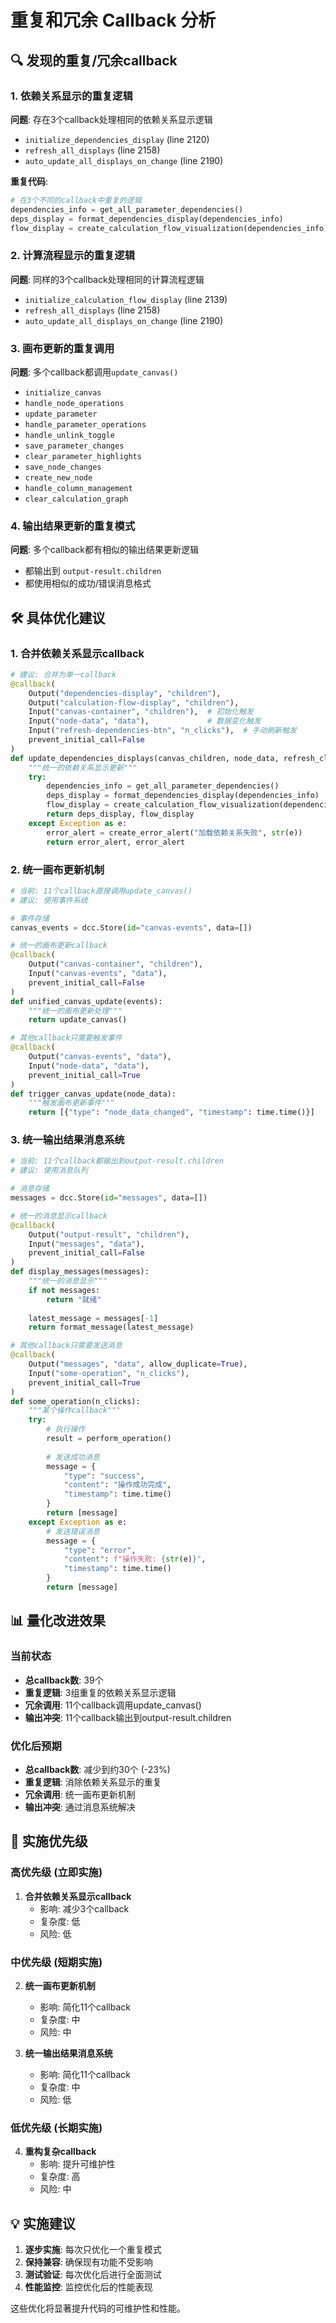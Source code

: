 # 重复和冗余 Callback 分析

## 🔍 发现的重复/冗余callback

### 1. 依赖关系显示的重复逻辑
**问题**: 存在3个callback处理相同的依赖关系显示逻辑
- `initialize_dependencies_display` (line 2120)
- `refresh_all_displays` (line 2158) 
- `auto_update_all_displays_on_change` (line 2190)

**重复代码**:
```python
# 在3个不同的callback中重复的逻辑
dependencies_info = get_all_parameter_dependencies()
deps_display = format_dependencies_display(dependencies_info)
flow_display = create_calculation_flow_visualization(dependencies_info)
```

### 2. 计算流程显示的重复逻辑
**问题**: 同样的3个callback处理相同的计算流程逻辑
- `initialize_calculation_flow_display` (line 2139)
- `refresh_all_displays` (line 2158)
- `auto_update_all_displays_on_change` (line 2190)

### 3. 画布更新的重复调用
**问题**: 多个callback都调用`update_canvas()`
- `initialize_canvas`
- `handle_node_operations`
- `update_parameter`
- `handle_parameter_operations`
- `handle_unlink_toggle`
- `save_parameter_changes`
- `clear_parameter_highlights`
- `save_node_changes`
- `create_new_node`
- `handle_column_management`
- `clear_calculation_graph`

### 4. 输出结果更新的重复模式
**问题**: 多个callback都有相似的输出结果更新逻辑
- 都输出到 `output-result.children`
- 都使用相似的成功/错误消息格式

## 🛠️ 具体优化建议

### 1. 合并依赖关系显示callback
```python
# 建议: 合并为单一callback
@callback(
    Output("dependencies-display", "children"),
    Output("calculation-flow-display", "children"),
    Input("canvas-container", "children"),  # 初始化触发
    Input("node-data", "data"),             # 数据变化触发
    Input("refresh-dependencies-btn", "n_clicks"),  # 手动刷新触发
    prevent_initial_call=False
)
def update_dependencies_displays(canvas_children, node_data, refresh_clicks):
    """统一的依赖关系显示更新"""
    try:
        dependencies_info = get_all_parameter_dependencies()
        deps_display = format_dependencies_display(dependencies_info)
        flow_display = create_calculation_flow_visualization(dependencies_info)
        return deps_display, flow_display
    except Exception as e:
        error_alert = create_error_alert("加载依赖关系失败", str(e))
        return error_alert, error_alert
```

### 2. 统一画布更新机制
```python
# 当前: 11个callback直接调用update_canvas()
# 建议: 使用事件系统

# 事件存储
canvas_events = dcc.Store(id="canvas-events", data=[])

# 统一的画布更新callback
@callback(
    Output("canvas-container", "children"),
    Input("canvas-events", "data"),
    prevent_initial_call=False
)
def unified_canvas_update(events):
    """统一的画布更新处理"""
    return update_canvas()

# 其他callback只需要触发事件
@callback(
    Output("canvas-events", "data"),
    Input("node-data", "data"),
    prevent_initial_call=True
)
def trigger_canvas_update(node_data):
    """触发画布更新事件"""
    return [{"type": "node_data_changed", "timestamp": time.time()}]
```

### 3. 统一输出结果消息系统
```python
# 当前: 11个callback都输出到output-result.children
# 建议: 使用消息队列

# 消息存储
messages = dcc.Store(id="messages", data=[])

# 统一的消息显示callback
@callback(
    Output("output-result", "children"),
    Input("messages", "data"),
    prevent_initial_call=False
)
def display_messages(messages):
    """统一的消息显示"""
    if not messages:
        return "就绪"
    
    latest_message = messages[-1]
    return format_message(latest_message)

# 其他callback只需要发送消息
@callback(
    Output("messages", "data", allow_duplicate=True),
    Input("some-operation", "n_clicks"),
    prevent_initial_call=True
)
def some_operation(n_clicks):
    """某个操作callback"""
    try:
        # 执行操作
        result = perform_operation()
        
        # 发送成功消息
        message = {
            "type": "success",
            "content": "操作成功完成",
            "timestamp": time.time()
        }
        return [message]
    except Exception as e:
        # 发送错误消息
        message = {
            "type": "error", 
            "content": f"操作失败: {str(e)}",
            "timestamp": time.time()
        }
        return [message]
```

## 📊 量化改进效果

### 当前状态
- **总callback数**: 39个
- **重复逻辑**: 3组重复的依赖关系显示逻辑
- **冗余调用**: 11个callback调用update_canvas()
- **输出冲突**: 11个callback输出到output-result.children

### 优化后预期
- **总callback数**: 减少到约30个 (-23%)
- **重复逻辑**: 消除依赖关系显示的重复
- **冗余调用**: 统一画布更新机制
- **输出冲突**: 通过消息系统解决

## 🚀 实施优先级

### 高优先级 (立即实施)
1. **合并依赖关系显示callback**
   - 影响: 减少3个callback
   - 复杂度: 低
   - 风险: 低

### 中优先级 (短期实施)
2. **统一画布更新机制**
   - 影响: 简化11个callback
   - 复杂度: 中
   - 风险: 中

3. **统一输出结果消息系统**
   - 影响: 简化11个callback
   - 复杂度: 中
   - 风险: 低

### 低优先级 (长期实施)
4. **重构复杂callback**
   - 影响: 提升可维护性
   - 复杂度: 高
   - 风险: 中

## 💡 实施建议

1. **逐步实施**: 每次只优化一个重复模式
2. **保持兼容**: 确保现有功能不受影响
3. **测试验证**: 每次优化后进行全面测试
4. **性能监控**: 监控优化后的性能表现

这些优化将显著提升代码的可维护性和性能。